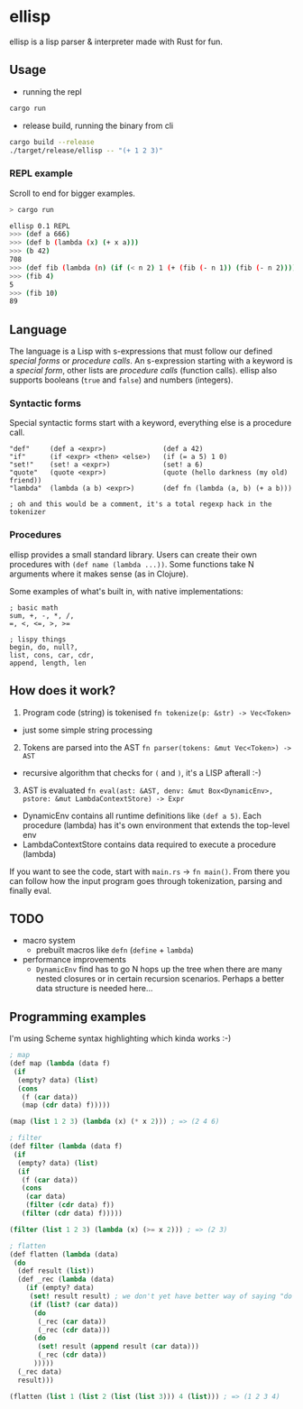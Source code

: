 # ellisp

ellisp is a lisp parser &amp; interpreter made with Rust for fun.

## Usage

* running the repl

```bash
cargo run
```

* release build, running the binary from cli

```bash
cargo build --release
./target/release/ellisp -- "(+ 1 2 3)"
```

### REPL example

Scroll to end for bigger examples.

```bash
> cargo run

ellisp 0.1 REPL
>>> (def a 666)
>>> (def b (lambda (x) (+ x a)))
>>> (b 42)
708
>>> (def fib (lambda (n) (if (< n 2) 1 (+ (fib (- n 1)) (fib (- n 2))))))
>>> (fib 4)
5
>>> (fib 10)
89
```

## Language

The language is a Lisp with s-expressions that must follow our defined *special forms* or *procedure calls*.
An s-expression starting with a keyword is a *special form*, other lists are *procedure calls* (function calls).
ellisp also supports booleans (`true` and `false`) and numbers (integers).

### Syntactic forms

Special syntactic forms start with a keyword, everything else is a procedure call.

```
"def"     (def a <expr>)              (def a 42)
"if"      (if <expr> <then> <else>)   (if (= a 5) 1 0)
"set!"    (set! a <expr>)             (set! a 6)
"quote"   (quote <expr>)              (quote (hello darkness (my old) friend))
"lambda"  (lambda (a b) <expr>)       (def fn (lambda (a, b) (+ a b)))

; oh and this would be a comment, it's a total regexp hack in the tokenizer
```

### Procedures

ellisp provides a small standard library. Users can create their own procedures with `(def name (lambda ...))`.
Some functions take N arguments where it makes sense (as in Clojure).

Some examples of what's built in, with native implementations:

```
; basic math
sum, +, -, *, /, 
=, <, <=, >, >=

; lispy things
begin, do, null?, 
list, cons, car, cdr, 
append, length, len
```

## How does it work?

1. Program code (string) is tokenised `fn tokenize(p: &str) -> Vec<Token>`
 * just some simple string processing
2. Tokens are parsed into the AST `fn parser(tokens: &mut Vec<Token>) -> AST`
 * recursive algorithm that checks for `(` and `)`, it's a LISP afterall :-)
3. AST is evaluated `fn eval(ast: &AST, denv: &mut Box<DynamicEnv>, pstore: &mut LambdaContextStore) -> Expr`
 * DynamicEnv contains all runtime definitions like `(def a 5)`. Each procedure (lambda) has it's own environment that extends the top-level env
 * LambdaContextStore contains data required to execute a procedure (lambda)
 

If you want to see the code, start with `main.rs` -> `fn main()`. From there you can follow how the input program goes through tokenization, parsing and finally eval.

## TODO

* macro system
  * prebuilt macros like `defn` (`define` + `lambda`)
* performance improvements
  * `DynamicEnv` find has to go N hops up the tree when there are many nested closures or in certain recursion scenarios.
    Perhaps a better data structure is needed here...

## Programming examples

I'm using Scheme syntax highlighting which kinda works :-)

```scheme
; map
(def map (lambda (data f)
 (if
  (empty? data) (list)
  (cons
   (f (car data))
   (map (cdr data) f)))))

(map (list 1 2 3) (lambda (x) (* x 2))) ; => (2 4 6)

; filter
(def filter (lambda (data f)
 (if
  (empty? data) (list)
  (if 
   (f (car data))
   (cons 
    (car data) 
    (filter (cdr data) f))
   (filter (cdr data) f)))))

(filter (list 1 2 3) (lambda (x) (>= x 2))) ; => (2 3)

; flatten
(def flatten (lambda (data)
 (do
  (def result (list))
  (def _rec (lambda (data)
    (if (empty? data)
     (set! result result) ; we don't yet have better way of saying "do nothing"
     (if (list? (car data))
      (do
       (_rec (car data))
       (_rec (cdr data)))
      (do
       (set! result (append result (car data)))
       (_rec (cdr data))
      )))))
  (_rec data)
  result)))

(flatten (list 1 (list 2 (list (list 3))) 4 (list))) ; => (1 2 3 4)

```
